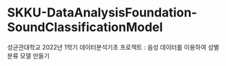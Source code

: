 # SKKU-DataAnalysisFoundation-SoundClassificationModel
성균관대학교 2022년 1학기 데이터분석기초 프로젝트 : 음성 데이터를 이용하여 성별 분류 모델 만들기
